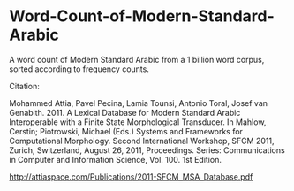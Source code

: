 # Word-Count-of-Modern-Standard-Arabic
A word count of Modern Standard Arabic from a 1 billion word corpus, sorted according to frequency counts.

Citation:

Mohammed Attia, Pavel Pecina, Lamia Tounsi, Antonio Toral, Josef van Genabith. 2011. A Lexical Database for Modern Standard Arabic Interoperable with a Finite State Morphological Transducer. In Mahlow, Cerstin; Piotrowski, Michael (Eds.) Systems and Frameworks for Computational Morphology. Second International Workshop, SFCM 2011, Zurich, Switzerland, August 26, 2011, Proceedings. Series: Communications in Computer and Information Science, Vol. 100. 1st Edition. 

http://attiaspace.com/Publications/2011-SFCM_MSA_Database.pdf
